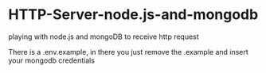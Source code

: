 # HTTP-Server-node.js-and-mongodb

playing with node.js and mongoDB to receive http request

There is a .env.example, in there you just remove the .example and insert your mongodb credentials
